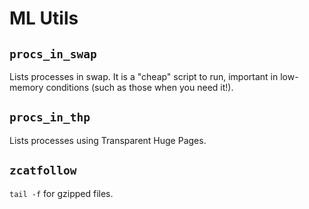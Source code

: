 # ML Utils

## `procs_in_swap`

Lists processes in swap. It is a "cheap" script to run,
important in low-memory conditions (such as those when
you need it!).

## `procs_in_thp`

Lists processes using Transparent Huge Pages.

## `zcatfollow`

`tail -f` for gzipped files.

